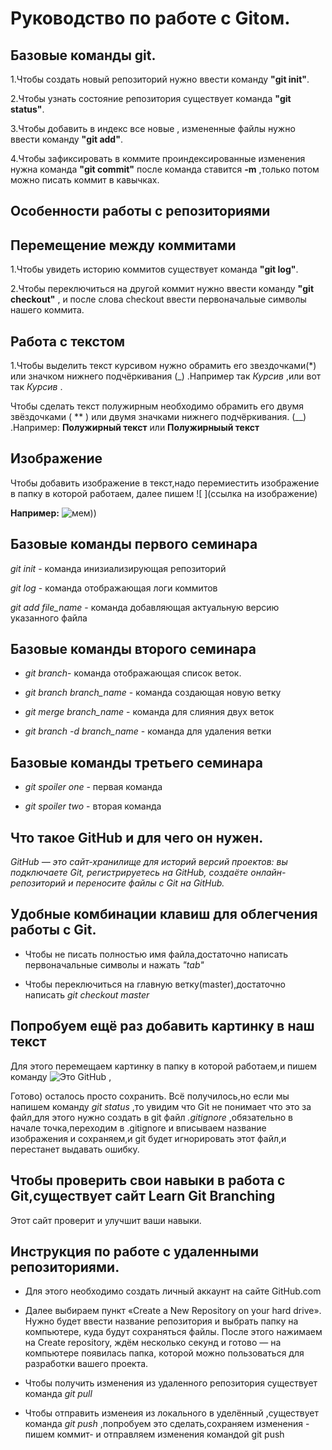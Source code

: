 # Руководство по работе с Gitом.

## Базовые команды git.

1.Чтобы создать новый репозиторий нужно ввести команду **"git init"**.

2.Чтобы узнать состояние репозитория существует команда **"git status"**.

3.Чтобы добавить в индекс все новые , измененные файлы нужно ввести команду **"git add"**.

4.Чтобы зафиксировать в коммите проиндексированные изменения нужна команда **"git commit"** после команда ставится **-m** ,только потом можно писать коммит в кавычках.


## Особенности работы с репозиториями

## Перемещение между коммитами

1.Чтобы увидеть историю коммитов существует команда **"git log"**.

2.Чтобы переключиться на другой коммит нужно ввести команду **"git checkout"** , и после слова checkout ввести первоначальые символы нашего коммита.

## Работа с текстом 

1.Чтобы выделить текст курсивом нужно обрамить его звездочками(*) или значком нижнего подчёркивания (_) .Например так *Курсив* ,или вот так _Курсив_ .

Чтобы сделать текст полужирным необходимо обрамить его двумя звёздочками ( ** ) или двумя значками нижнего подчёркивания. (__) .Например: **Полужирный текст** или __Полужирныый текст__

## Изображение

Чтобы добавить изображение в текст,надо перемиестить изображение в папку в которой работаем, далее пишем ![ ](ссылка на изображение)

**Например:**  ![мем))](7c859e89b33d292da74e5167686439e5.jpg)

## Базовые команды первого семинара
*git init* - команда инизиализирующая репозиторий

*git log* - команда отображающая логи коммитов

*git add file_name* - команда добавляющая актуальную версию указанного файла



## Базовые команды второго семинара

* *git branch*- команда отображающая список веток.

* *git branch branch_name* - команда создающая новую ветку

* *git merge branch_name* - команда для слияния двух веток

* *git branch -d branch_name* - команда для удаления ветки

## Базовые команды третьего семинара
* *git spoiler one* - первая команда

* *git spoiler two* - вторая команда

## Что такое GitHub и для чего он нужен.

*GitHub — это сайт-хранилище для историй версий проектов: вы подключаете Git, регистрируетесь на GitHub, создаёте онлайн-репозиторий и переносите файлы с Git на GitHub.*
## Удобные комбинации клавиш для облегчения работы с Git.

* Чтобы не писать полностью имя файла,достаточно написать первоначальные символы и нажать *"tab"*

* Чтобы переключиться на главную ветку(master),достаточно написать *git checkout master*


## Попробуем ещё раз добавить картинку в наш текст

Для этого перемещаем картинку в папку в которой работаем,и пишем команду
![Это GitHub](GitHub1.jpg.jpeg) , 

Готово) осталось просто сохранить.
Всё получилось,но если мы напишем команду *git status* ,то увидим что Git не понимает что это за файл,для этого нужно создать в git файл *.gitignore* ,обязательно в начале точка,переходим в .gitignore и вписываем название изображения и сохраняем,и git будет игнорировать этот файл,и перестанет выдавать ошибку.


## Чтобы проверить свои навыки в работа с Git,существует сайт **Learn Git Branching**

Этот сайт проверит и улучшит ваши навыки.

## Инструкция по работе с удаленными репозиториями.

* Для этого необходимо создать личный аккаунт на сайте GitHub.com

* Далее выбираем пункт «Create a New Repository on your hard drive». Нужно будет ввести название репозитория и выбрать папку на компьютере, куда будут сохраняться файлы. После этого нажимаем на Create repository, ждём несколько секунд и готово — на компьютере появилась папка, которой можно пользоваться для разработки вашего проекта.

* Чтобы получить изменения из удаленного репозитория существует команда *git pull*

* Чтобы отправить изменеия из локального в уделённый ,существует команда *git push*  ,попробуем это сделать,сохраняем изменения - пишем коммит- и отправляем изменения командой git push 
